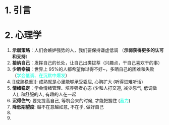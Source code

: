 # 1. 引言 

# 2. 心理学 
1. **示弱策略**：人们会嫉妒强势的人，我们要保持谦虚低调 （**示弱获得更多的认可和支持**）
2. **接纳自己**：发挥自己的长处，让自己出类拔萃（兴趣点，干自己喜欢干的事）
3. **少晒幸福**：世界上 95%的人都希望你过得不好~，多晒自己的困难和失败 （<font color="#00ffdc">学会低调、在沉默中爆发</font>）
4. [[成熟稳重]]: 成熟就是心里能够承受委屈, 心胸扩大 (听得进难听话)
5. **情绪稳定**：学会情绪管理、培养强者心态 (少和人打交道, 减少怨气, 低调做人), 和舒服的人, 有趣的人在一起
6. **沉得住气**: 要先提高自己, 等机会来的时候, 才能把握住 (<font color="#00ffdc">蓄力</font>)
7. **降低期望度**: 越不在意越如意, 不在乎, 做好自己 
8. 
9. 